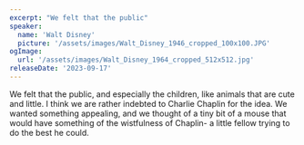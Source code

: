 ```yaml
---
excerpt: "We felt that the public"
speaker:
  name: 'Walt Disney'
  picture: '/assets/images/Walt_Disney_1946_cropped_100x100.JPG'
ogImage:
  url: '/assets/images/Walt_Disney_1964_cropped_512x512.jpg'
releaseDate: '2023-09-17'
---
```


We felt that the public, and especially the children, like animals that are cute and little. I think we are rather indebted to Charlie Chaplin for the idea. We wanted something appealing, and we thought of a tiny bit of a mouse that would have something of the wistfulness of Chaplin- a little fellow trying to do the best he could.
